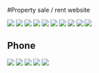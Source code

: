 #Property sale / rent website

![](images/explore.PNG)
![](images/offers.PNG)
![](images/rent.PNG)
![](images/signIn.PNG)
![](images/signUp.PNG)
![](images/forgotPass.PNG)
![](images/profile.PNG)
![](images/listing.PNG)
![](images/listing2.PNG)
![](images/contact.PNG)

## Phone

![](images/phoneEXplore.jpeg)
![](images/phoneOffers.jpeg)
![](images/phoneProfile.jpeg)
![](images/phoneListing1.jpeg)
![](images/phoneListing2.jpeg)




